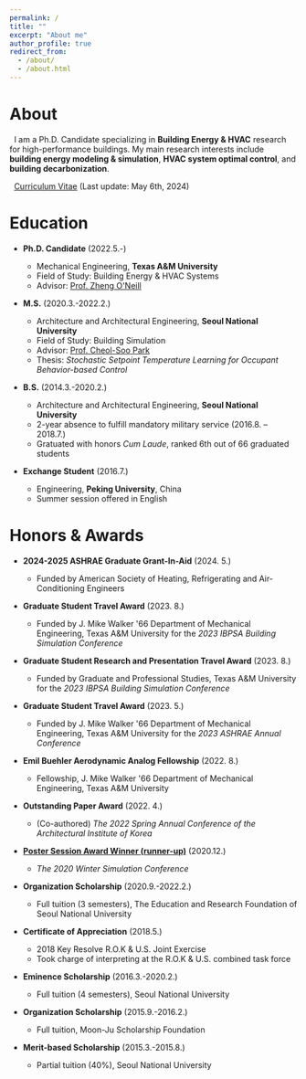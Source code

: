 ```yaml
---
permalink: /
title: ""
excerpt: "About me"
author_profile: true
redirect_from: 
  - /about/
  - /about.html
---
```

About
======
&nbsp; I am a Ph.D. Candidate specializing in **Building Energy & HVAC** research for high-performance buildings.
My main research interests include **building energy modeling & simulation**, **HVAC system optimal control**, and **building decarbonization**.  

&nbsp; [Curriculum Vitae](http://youngsik-choi.github.io/files/CV_ChoiY.pdf) (Last update: May 6th, 2024)


Education
======

* **Ph.D. Candidate** (2022.5.-)
  * Mechanical Engineering, **Texas A&M University**
  * Field of Study: Building Energy & HVAC Systems 
  * Advisor: [Prof. Zheng O'Neill](https://hvac.engr.tamu.edu/)

* **M.S.** (2020.3.-2022.2.)
  * Architecture and Architectural Engineering, **Seoul National University**
  * Field of Study: Building Simulation
  * Advisor: [Prof. Cheol-Soo Park](http://bs.snu.ac.kr/)
  * Thesis: *Stochastic Setpoint Temperature Learning for Occupant Behavior-based Control*

* **B.S.** (2014.3.-2020.2.)
  * Architecture and Architectural Engineering, **Seoul National University**
  * 2-year absence to fulfill mandatory military service (2016.8. – 2018.7.)
  * Gratuated with honors *Cum Laude*, ranked 6th out of 66 graduated students

* **Exchange Student** (2016.7.)
  * Engineering, **Peking University**, China 
  * Summer session offered in English

Honors & Awards
======
* **2024-2025 ASHRAE Graduate Grant-In-Aid** (2024. 5.)
  * Funded by American Society of Heating, Refrigerating and Air-Conditioning Engineers   

* **Graduate Student Travel Award**	(2023. 8.)
  * Funded by J. Mike Walker '66 Department of Mechanical Engineering, Texas A&M University for the *2023 IBPSA Building Simulation Conference*
    
* **Graduate Student Research and Presentation Travel Award**	(2023. 8.)
  * Funded by Graduate and Professional Studies, Texas A&M University for the *2023 IBPSA Building Simulation Conference*

* **Graduate Student Travel Award**	(2023. 5.)
  * Funded by J. Mike Walker '66 Department of Mechanical Engineering, Texas A&M University for the *2023 ASHRAE Annual Conference*

* **Emil Buehler Aerodynamic Analog Fellowship** (2022. 8.)
  * Fellowship, J. Mike Walker '66 Department of Mechanical Engineering, Texas A&M University

* **Outstanding Paper Award** (2022. 4.)
  * (Co-authored) *The 2022 Spring Annual Conference of the Architectural Institute of Korea*

* [**Poster Session Award Winner (runner-up)**](http://youngsik-choi.github.io/files/WSC2020_Award.pdf)	(2020.12.)
  * *The 2020 Winter Simulation Conference*

* **Organization Scholarship** (2020.9.-2022.2.)
  * Full tuition (3 semesters), The Education and Research Foundation of Seoul National University

* **Certificate of Appreciation** (2018.5.)
  * 2018 Key Resolve R.O.K & U.S. Joint Exercise
  * Took charge of interpreting at the R.O.K & U.S. combined task force

* **Eminence Scholarship** (2016.3.-2020.2.)
  * Full tuition (4 semesters), Seoul National University
  
* **Organization Scholarship** (2015.9.-2016.2.)
  * Full tuition, Moon-Ju Scholarship Foundation

* **Merit-based Scholarship** (2015.3.-2015.8.)
  * Partial tuition (40%), Seoul National University

